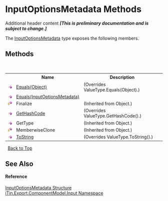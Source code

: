 # InputOptionsMetadata Methods
Additional header content _**\[This is preliminary documentation and is subject to change.\]**_

The <a href="3f556533-f2b1-e5e6-2133-0399207aad93">InputOptionsMetadata</a> type exposes the following members.


## Methods
&nbsp;<table><tr><th></th><th>Name</th><th>Description</th></tr><tr><td>![Public method](media/pubmethod.gif "Public method")</td><td><a href="21a32235-fa31-8d9b-e062-5e9dfdf5ddba">Equals(Object)</a></td><td> (Overrides ValueType.Equals(Object).)</td></tr><tr><td>![Public method](media/pubmethod.gif "Public method")</td><td><a href="f649a59b-12af-f9d9-e7ab-9225425c2219">Equals(InputOptionsMetadata)</a></td><td /></tr><tr><td>![Protected method](media/protmethod.gif "Protected method")</td><td>Finalize</td><td> (Inherited from Object.)</td></tr><tr><td>![Public method](media/pubmethod.gif "Public method")</td><td><a href="62bddbb8-6b40-43c4-6699-6a35f95b5b3d">GetHashCode</a></td><td> (Overrides ValueType.GetHashCode().)</td></tr><tr><td>![Public method](media/pubmethod.gif "Public method")</td><td>GetType</td><td> (Inherited from Object.)</td></tr><tr><td>![Protected method](media/protmethod.gif "Protected method")</td><td>MemberwiseClone</td><td> (Inherited from Object.)</td></tr><tr><td>![Public method](media/pubmethod.gif "Public method")</td><td><a href="4190cc4a-3ea4-92f5-f0fc-cacb447cf25a">ToString</a></td><td> (Overrides ValueType.ToString().)</td></tr></table>&nbsp;
<a href="#inputoptionsmetadata-methods">Back to Top</a>

## See Also


#### Reference
<a href="3f556533-f2b1-e5e6-2133-0399207aad93">InputOptionsMetadata Structure</a><br /><a href="ecb5b195-9cf6-cd2f-1a84-5e83a0fe636f">iTin.Export.ComponentModel.Input Namespace</a><br />